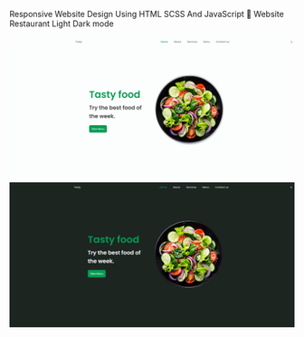 Responsive Website Design Using HTML SCSS And JavaScript 🥗 Website Restaurant Light Dark mode

![](assets/images/screenshot1.png)
![](assets/images/screenshot2.png)

